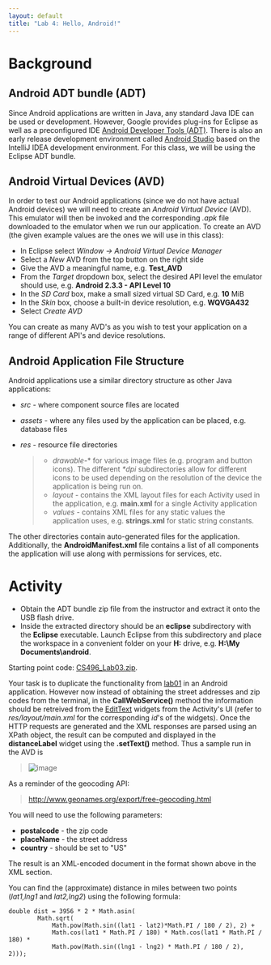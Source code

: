 ```yaml
---
layout: default
title: "Lab 4: Hello, Android!"
---
```


Background
==========

Android ADT bundle (ADT)
------------------------

Since Android applications are written in Java, any standard Java IDE can be used or development. However, Google provides plug-ins for Eclipse as well as a preconfigured IDE [Android Developer Tools (ADT)](http://developer.android.com/sdk/index.html). There is also an early release development environment called [Android Studio](http://developer.android.com/sdk/installing/studio.html) based on the IntelliJ IDEA development environment. For this class, we will be using the Eclipse ADT bundle.

Android Virtual Devices (AVD)
-----------------------------

In order to test our Android applications (since we do not have actual Android devices) we will need to create an *Android Virtual Device* (AVD). This emulator will then be invoked and the corresponding *.apk* file downloaded to the emulator when we run our application. To create an AVD (the given example values are the ones we will use in this class):

-   In Eclipse select *Window -\> Android Virtual Device Manager*
-   Select a *New* AVD from the top button on the right side
-   Give the AVD a meaningful name, e.g. **Test\_AVD**
-   From the *Target* dropdown box, select the desired API level the emulator should use, e.g. **Android 2.3.3 - API Level 10**
-   In the *SD Card* box, make a small sized virtual SD Card, e.g. **10** MiB
-   In the *Skin* box, choose a built-in device resolution, e.g. **WQVGA432**
-   Select *Create AVD*

You can create as many AVD's as you wish to test your application on a range of different API's and device resolutions.

Android Application File Structure
----------------------------------

Android applications use a similar directory structure as other Java applications:

-   *src* - where component source files are located
-   *assets* - where any files used by the application can be placed, e.g. database files
-   *res* - resource file directories

    > -   *drawable-*\* for various image files (e.g. program and button icons). The different *\*dpi* subdirectories allow for different icons to be used depending on the resolution of the device the application is being run on.
    > -   *layout* - contains the XML layout files for each Activity used in the application, e.g. **main.xml** for a single Activity application
    > -   *values* - contains XML files for any static values the application uses, e.g. **strings.xml** for static string constants.

The other directories contain auto-generated files for the application. Additionally, the **AndroidManifest.xml** file contains a list of all components the application will use along with permissions for services, etc.

Activity
========

-   Obtain the ADT bundle zip file from the instructor and extract it onto the USB flash drive.
-   Inside the extracted directory should be an **eclipse** subdirectory with the **Eclipse** executable. Launch Eclipse from this subdirectory and place the workspace in a convenient folder on your **H:** drive, e.g. **H:\My Documents\android**.

Starting point code: [CS496\_Lab03.zip](CS496_Lab03.zip).

Your task is to duplicate the functionality from [lab01](lab01.html) in an Android application. However now instead of obtaining the street addresses and zip codes from the terminal, in the **CallWebService()** method the information should be retreived from the [EditText](http://developer.android.com/reference/android/widget/EditText.html) widgets from the Activity's UI (refer to *res/layout/main.xml* for the corresponding *id*'s of the widgets). Once the HTTP requests are generated and the XML responses are parsed using an XPath object, the result can be computed and displayed in the **distanceLabel** widget using the **.setText()** method. Thus a sample run in the AVD is

> ![image](images/lab03/FirstWebService.png)

As a reminder of the geocoding API:

> <http://www.geonames.org/export/free-geocoding.html>

You will need to use the following parameters:

-   **postalcode** - the zip code
-   **placeName** - the street address
-   **country** - should be set to "US"

The result is an XML-encoded document in the format shown above in the XML section.

You can find the (approximate) distance in miles between two points (*lat1,lng1* and *lat2,lng2*) using the following formula:

    double dist = 3956 * 2 * Math.asin(
            Math.sqrt(
                Math.pow(Math.sin((lat1 - lat2)*Math.PI / 180 / 2), 2) +
                Math.cos(lat1 * Math.PI / 180) * Math.cos(lat1 * Math.PI / 180) *
                Math.pow(Math.sin((lng1 - lng2) * Math.PI / 180 / 2), 2)));
